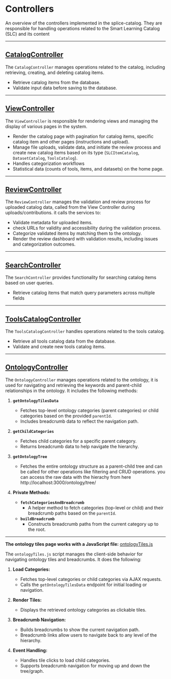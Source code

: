 # Controllers

An overview of the controllers implemented in the splice-catalog. They are responsible for handling operations related to the Smart Learning Catalog (SLC) and its content

---

## **[CatalogController](../src/controllers/CatalogController.ts)**

The `CatalogController` manages operations related to the catalog, including retrieving, creating, and deleting catalog items.

- Retrieve catalog items from the database.
- Validate input data before saving to the database.

---

## **[ViewController](../src/controllers/ViewController.ts)**

The `ViewController` is responsible for rendering views and managing the display of various pages in the system.

- Render the catalog page with pagination for catalog items, specific catalog item and other pages (instructions and upload).
- Manage file uploads, validate data, and initiate the review process and create new catalog items based on its type (`SLCItemCatalog`, `DatasetCatalog`, `ToolsCatalog`).
- Handles categorization workflows
- Statistical data (counts of tools, items, and datasets) on the home page.

---

## **[ReviewController](../src/controllers/ReviewController.ts)**

The `ReviewController` manages the validation and review process for uploaded catalog data, called from the View Controller during uploads/contributions. it calls the services to:

- Validate metadata for uploaded items.
- check URLs for validity and accessibility during the validation process.
- Categorize validated items by matching them to the ontology.
- Render the review dashboard with validation results, including issues and categorization outcomes.

---

## **[SearchController](../src/controllers/SearchController.ts)**

The `SearchController` provides functionality for searching catalog items based on user queries.

- Retrieve catalog items that match query parameters across multiple fields

---

## **[ToolsCatalogController](../src/controllers/ToolsCatalogController.ts)**

The `ToolsCatalogController` handles operations related to the tools catalog.

- Retrieve all tools catalog data from the database.
- Validate and create new tools catalog items.

---

## **[OntologyController](../src/controllers/OntologyController.ts)**

The `OntologyController` manages operations related to the ontology, it is used for navigating and retrieving the keywords and parent-child relationships in the ontology. It includes the following methods:

1. **`getOntologyTilesData`**
   - Fetches top-level ontology categories (parent categories) or child categories based on the provided `parentId`.
   - Includes breadcrumb data to reflect the navigation path.

2. **`getChildCategories`**
   - Fetches child categories for a specific parent category.
   - Returns breadcrumb data to help navigate the hierarchy.

3. **`getOntologyTree`**
   - Fetches the entire ontology structure as a parent-child tree and can be called for other operations like filtering and CRUD operations. you can access the raw data with the hierachy from here http://localhost:3000/ontology/tree/

4. **Private Methods:**
   - **`fetchCategoriesAndBreadcrumb`**
     - A helper method to fetch categories (top-level or child) and their breadcrumb paths based on the `parentId`.
   - **`buildBreadcrumb`**
     - Constructs breadcrumb paths from the current category up to the root.

---
**The ontology tiles page works with a JavaScript file:** [ontologyTiles.js](../src/public/js/ontologyTiles.js)

The `ontologyTiles.js` script manages the client-side behavior for navigating ontology tiles and breadcrumbs. It does the following:

1. **Load Categories:**
   - Fetches top-level categories or child categories via AJAX requests.
   - Calls the `getOntologyTilesData` endpoint for initial loading or navigation.

2. **Render Tiles:**
   - Displays the retrieved ontology categories as clickable tiles.

3. **Breadcrumb Navigation:**
   - Builds breadcrumbs to show the current navigation path.
   - Breadcrumb links allow users to navigate back to any level of the hierarchy.

4. **Event Handling:**
   - Handles tile clicks to load child categories.
   - Supports breadcrumb navigation for moving up and down the tree/graph.


